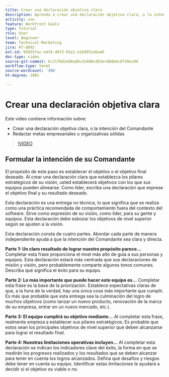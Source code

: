 ```yaml
---
title: Crear una declaración objetiva clara
description: Aprenda a crear una declaración objetiva clara, o la intención del Comandante, y a escribir metas empresariales u organizativas sólidas.
activity: use
feature: Workfront Goals
type: Tutorial
role: User
level: Beginner
team: Technical Marketing
jira: KT-8892
exl-id: 95035fac-e434-4073-91e1-e16997a36a46
doc-type: video
source-git-commit: 6c31f8d2e98ad8cd1880cd03ec0b0e6c0fd9ec09
workflow-type: tm+mt
source-wordcount: '396'
ht-degree: 100%

---
```


# Crear una declaración objetiva clara

Este vídeo contiene información sobre:

* Crear una declaración objetiva clara, o la intención del Comandante
* Redactar metas empresariales u organizativas sólidas

>[!VIDEO](https://video.tv.adobe.com/v/335186/?quality=12&learn=on)

<!--
Your turn graphic
-->

## Formular la intención de su Comandante

El propósito de este paso es establecer el objetivo o el objetivo final deseado. Al crear una declaración clara que establezca los pilares estratégicos de su visión, usted establecerá objetivos con los que sus equipos pueden alinearse. Como líder, escriba una declaración que exprese el objetivo final y su resultado deseado.

Esta declaración es una entrega no técnica, lo que significa que se realiza como una práctica recomendada de comportamiento fuera del contexto del software. Sirve como expresión de su visión, como líder, para su gente y equipos. Esta declaración debe esbozar los objetivos de nivel superior según se ajusten a la visión.

Esta declaración consta de cuatro partes. Abordar cada parte de manera independiente ayuda a que la intención del Comandante sea clara y directa.

**Parte 1: Un claro resultado de lograr nuestro propósito parece...**
Completar esta frase proporciona el nivel más alto de guía a sus personas y equipos. Esta declaración estará más centrada que sus declaraciones de misión y visión, pero probablemente comparte algunos tonos comunes. Describa qué significa el éxito para su equipo.

**Parte 2: Lo más importante que puede hacer este equipo es...**
Completar esta frase es la base de la priorización. Establece expectativas claras de que, a la hora de la verdad, hay una única cosa más importante que cumplir. Es más que probable que esta entrega sea la culminación del logro de muchos objetivos (como lanzar un nuevo producto, renovación de la marca de su empresa, entrar en un nuevo mercado, etc.).

**Parte 3: El equipo cumplirá su objetivo mediante...**
Al completar esta frase, realmente empieza a establecer sus pilares estratégicos. Es probable que estos sean los principales objetivos de nivel superior que deben alcanzarse para lograr el resultado final.

**Parte 4: Nuestras limitaciones operativas incluyen...**
Al completar esta declaración se indican los indicadores clave del éxito, la forma en que se medirán los progresos realizados y los resultados que se deben alcanzar para tener en cuenta los logros alcanzados. Defina qué desafíos y riesgos debe tener en cuenta su equipo. Identificar estas limitaciones le ayudará a decidir si el objetivo es viable o no.
